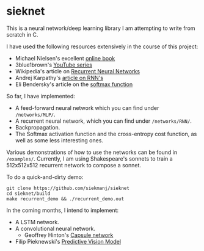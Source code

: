 # sieknet
This is a neural network/deep learning library I am attempting to write from scratch in C. 

I have used the following resources extensively in the course of this project:

  * Michael Nielsen's excellent [online book](www.neuralnetworksanddeeplearning.com)
  * 3blue1brown's [YouTube series](https://www.youtube.com/watch?v=aircAruvnKk&list=PLZHQObOWTQDNU6R1_67000Dx_ZCJB-3pi)
  * Wikipedia's article on [Recurrent Neural Networks](https://en.wikipedia.org/wiki/Recurrent_neural_network) 
  * Andrej Karpathy's [article on RNN's](http://karpathy.github.io/2015/05/21/rnn-effectiveness/)
  * Eli Bendersky's article on the [softmax function](https://eli.thegreenplace.net/2016/the-softmax-function-and-its-derivative/)
   
So far, I have implemented:
  * A feed-forward neural network which you can find under `/networks/MLP/`. 
  * A recurrent neural network, which you can find under `/networks/RNN/`. 
  * Backpropagation.
  * The Softmax activation function and the cross-entropy cost function, as well as some less interesting ones.
  
Various demonstrations of how to use the networks can be found in `/examples/`. Currently, I am  using Shakespeare's sonnets to train a 512x512x512 recurrent network to compose a sonnet. 

To do a quick-and-dirty demo:

```
git clone https://github.com/siekmanj/sieknet
cd sieknet/build
make recurrent_demo && ./recurrent_demo.out
```
  
In the coming months, I intend to implement:
  * A LSTM network.
  * A convolutional neural network.
    * Geoffrey Hinton's [Capsule network](https://en.wikipedia.org/wiki/Capsule_neural_network)
  * Filip Pieknewski's [Predictive Vision Model](https://blog.piekniewski.info/2016/11/04/predictive-vision-in-a-nutshell/)
